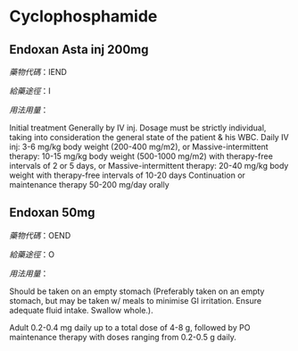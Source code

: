 # Cyclophosphamide

## Endoxan Asta inj 200mg

*藥物代碼*：IEND

*給藥途徑*：I

*用法用量*：

Initial treatment Generally by IV inj. 
Dosage must be strictly individual, taking into consideration the general state of the patient & his WBC. Daily IV inj: 3-6 mg/kg body weight (200-400 mg/m2), or Massive-intermittent therapy: 10-15 mg/kg body weight (500-1000 mg/m2) with therapy-free intervals of 2 or 5 days, or Massive-intermittent therapy: 20-40 mg/kg body weight with therapy-free intervals of 10-20 days
Continuation or maintenance therapy 50-200 mg/day orally

## Endoxan 50mg

*藥物代碼*：OEND

*給藥途徑*：O

*用法用量*：

Should be taken on an empty stomach (Preferably taken on an empty stomach, but may be taken w/ meals to minimise GI irritation. Ensure adequate fluid intake. Swallow whole.).

Adult 0.2-0.4 mg daily up to a total dose of 4-8 g, followed by PO maintenance therapy with doses ranging from 0.2-0.5 g daily.

